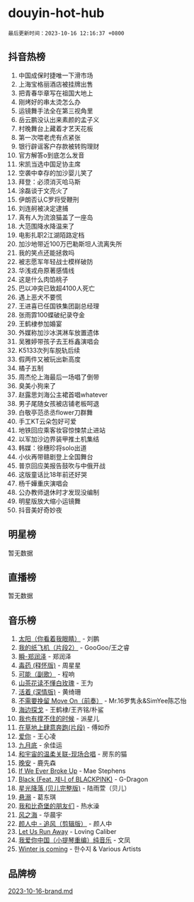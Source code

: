 # douyin-hot-hub

`最后更新时间：2023-10-16 12:16:37 +0800`

## 抖音热榜

1. 中国成保时捷唯一下滑市场
1. 上海宝格丽酒店被挂牌出售
1. 把青春华章写在祖国大地上
1. 刚烤好的串太烫怎么办
1. 运镜舞手法全在第三视角里
1. 岳云鹏没认出来素颜的孟子义
1. 村晚舞台上藏着才艺天花板
1. 第一次喂老虎有点紧张
1. 银行辟谣客户存款被转购理财
1. 官方解答o到底怎么发音
1. 宋凯当选中国足协主席
1. 空袭中幸存的加沙婴儿笑了
1. 拜登：必须消灭哈马斯
1. 涂磊谈于文亮火了
1. 伊朗否认C罗将受鞭刑
1. 刘连舸被决定逮捕
1. 真有人为流浪猫盖了一座岛
1. 大范围降水降温来了
1. 电影扎职2江湖陌路定档
1. 加沙地带近100万巴勒斯坦人流离失所
1. 我的笑点还能拯救吗
1. 被志愿军年轻战士模样破防
1. 华浅戎舟原著感情线
1. 这是什么肉馅桃子
1. 巴以冲突已致超4100人死亡
1. 遇上恶犬不要慌
1. 王进喜已任国铁集团副总经理
1. 张雨霏100蝶破纪录夺金
1. 王鹤棣参加婚宴
1. 外媒称加沙冰淇淋车放置遗体
1. 吴雅婷带孩子去王栎鑫演唱会
1. K5133次列车脱轨后续
1. 假两件又被玩出新高度
1. 橘子五制
1. 周杰伦上海最后一场唱了倒带
1. 臭美小狗来了
1. 赵露思刘海公主裙首唱whatever
1. 男子尾随女孩被店铺老板呵退
1. 白敬亭范丞丞flower刀群舞
1. 手工KT云朵包好可爱
1. 地铁回应乘客妆容惊悚禁止进站
1. 以军加沙边界装甲推土机集结
1. 韩媒：徐穗珍将solo出道
1. 小伙再带赣剧登上全国舞台
1. 普京回应美报告鼓吹与中俄开战
1. 这版童话比18年前还好哭
1. 杨千嬅重庆演唱会
1. 公办教师退休时才发现没编制
1. 明星版放大缩小运镜舞
1. 抖音美好奇妙夜

## 明星榜

暂无数据

## 直播榜

暂无数据

## 音乐榜

1. [太阳（你看着我眼睛）](https://sf6-cdn-tos.douyinstatic.com/obj/tos-cn-ve-2774/ogWbyIQnlBFImVbeDocRdCIYtBHlbJXgfZMvgz) - 刘鹏
1. [我的纸飞机（片段2）](https://sf6-cdn-tos.douyinstatic.com/obj/tos-cn-ve-2774/oM2ZrKcg2CD5AeRB2gkeXOFB1IxAGJdZPazYHf) - GooGoo/王之睿
1. [瞬-郑润泽](https://sf3-cdn-tos.douyinstatic.com/obj/tos-cn-ve-2774/oYXHIohzvbNAzBhHgyksWpRM4bfkDsBdBDAynw) - 郑润泽
1. [毒药 (释怀版)](https://sf6-cdn-tos.douyinstatic.com/obj/tos-cn-ve-2774/oYILMEAzspdZBIzy4frJNB8ZHPHWAhiwowd4Ad) - 周星星
1. [可能（副歌）](https://sf6-cdn-tos.douyinstatic.com/obj/tos-cn-ve-2774/cde1731888894259b333569393c2fb51) - 程响
1. [山茶花读不懂白玫瑰](https://sf6-cdn-tos.douyinstatic.com/obj/tos-cn-ve-2774/osfn8B7DktrRHEPJgPCfDbw7QDQEkwC16BxZg9) - 王为
1. [活着 (深情版)](https://sf3-cdn-tos.douyinstatic.com/obj/tos-cn-ve-2774/oY8r2TelECK2BPZbDCj8xZKBQfPbwQyCt1cggn) - 黄绮珊
1. [不需要挽留 Move On（前奏）](https://sf3-cdn-tos.douyinstatic.com/obj/tos-cn-ve-2774/ooCBhgCCkF4nExzQL9WZSUbitfA8IsDkgQIYhe) - Mr.16罗隽永&SimYee陈芯怡
1. [海边探戈](https://sf3-cdn-tos.douyinstatic.com/obj/tos-cn-ve-2774/os9gE0VQCGqt6VQkZDyBBYvfSDY0QFe3vVmubn) - 王鹤棣/王齐铭/朴鲨
1. [我也有撑不住的时候](https://sf6-cdn-tos.douyinstatic.com/obj/tos-cn-ve-2774/okmtBE1dkIBhwxeiBJeDgQnQtICZWIJUI2bjQr) - 派星儿
1. [在草地上肆意奔跑(片段)](https://sf3-cdn-tos.douyinstatic.com/obj/tos-cn-ve-2774/8831d494742f45dabdfa8adb8b817259) - 傅如乔
1. [爱你](https://sf6-cdn-tos.douyinstatic.com/obj/tos-cn-ve-2774/oEfyTFYX4gOL9DMKAJebDCAASw8hYVIXz1nYaf) - 王心凌
1. [九月底](https://sf6-cdn-tos.douyinstatic.com/obj/tos-cn-ve-2774/oMfewG4PDTFhF8iz3OGQ7ABH5i6fCgnMaoCbzZ) - 余佳运
1. [和宇宙的温柔关联-现场合唱](https://sf6-cdn-tos.douyinstatic.com/obj/tos-cn-ve-2774/o0hONGDYQBgk0e5bqDeQOonVmncA6tC2nBwZLT) - 房东的猫
1. [晚安](https://sf3-cdn-tos.douyinstatic.com/obj/tos-cn-ve-2774/a724c5e224464218839820f4e4fd632f) - 鹿先森
1. [If We Ever Broke Up](https://sf3-cdn-tos.douyinstatic.com/obj/tos-cn-ve-2774/o8onj5HDk0ImtBmO0URBfeyCDXQJMYkQ1gb8Zy) - Mae Stephens
1. [Black (Feat. 제니 of BLACKPINK)](https://sf6-cdn-tos.douyinstatic.com/obj/tos-cn-ve-2774/2eb92e2debbe4fe0a552bc099aef7f28) - G-Dragon
1. [星光降落 (贝儿完整版)](https://sf3-cdn-tos.douyinstatic.com/obj/tos-cn-ve-2774/okwB9hAwyAtsFFkFBzAX1hOOfQuIoMNs0W2Mwr) - 陆雨萱（贝儿）
1. [悬溺](https://sf3-cdn-tos.douyinstatic.com/obj/tos-cn-ve-2774/f3b6cc53d2e944beb7094a3ff01b4e03) - 葛东琪
1. [我和比奇堡的朋友们](https://sf6-cdn-tos.douyinstatic.com/obj/tos-cn-ve-2774/f0505db981ea4a6d91453a15924a82aa) - 热水澡
1. [风之海](https://sf3-cdn-tos.douyinstatic.com/obj/tos-cn-ve-2774/oInqZ2gFbCQvB6wZNnZlJpBcfDBQ8t1e1XwYAi) - 华晨宇
1. [颜人中 - 追风（剪辑版）](https://sf3-cdn-tos.douyinstatic.com/obj/tos-cn-ve-2774/9107f711ded6416ab3279a81d71597f7) - 颜人中
1. [Let Us Run Away](https://sf3-cdn-tos.douyinstatic.com/obj/tos-cn-ve-2774/a9a280d910044fb0b9f4f74b0b27e854) - Loving Caliber
1. [我爱你中国（小提琴重编）纯音乐](https://sf6-cdn-tos.douyinstatic.com/obj/tos-cn-ve-2774/362de867442c4051acadb0a43fd60af8) - 文凤
1. [Winter is coming](https://sf3-cdn-tos.douyinstatic.com/obj/tos-cn-ve-2774/0a6c12efb2d84f2ba9a243d4e1eebb4e) - 한수지 & Various Artists

## 品牌榜

[2023-10-16-brand.md](2023-10-16-brand.md)

